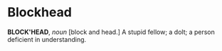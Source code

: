 # Blockhead

**BLOCK'HEAD**, _noun_ \[block and head.\] A stupid fellow; a dolt; a person deficient in understanding.